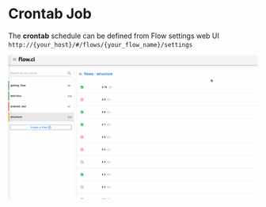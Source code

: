 # Crontab Job

The __crontab__ schedule can be defined from Flow settings web UI `http://{your_host}/#/flows/{your_flow_name}/settings`

![cron](../../_images/job/cron_job.gif)